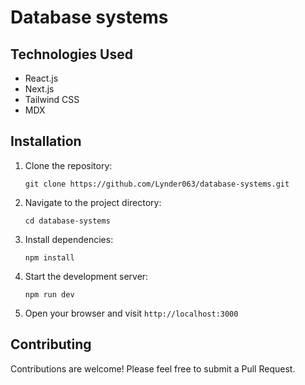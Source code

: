 # Database systems

## Technologies Used

- React.js
- Next.js
- Tailwind CSS
- MDX

## Installation

1. Clone the repository:

   ```
   git clone https://github.com/Lynder063/database-systems.git
   ```

2. Navigate to the project directory:

   ```
   cd database-systems
   ```

3. Install dependencies:

   ```
   npm install
   ```

4. Start the development server:

   ```
   npm run dev
   ```

5. Open your browser and visit `http://localhost:3000`

## Contributing

Contributions are welcome! Please feel free to submit a Pull Request.

